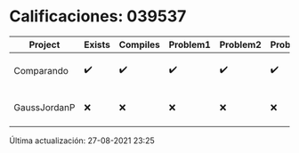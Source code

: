 # Calificaciones: 039537
|Project|Exists|Compiles|Problem1|Problem2|Problem3|Extra|Grade|CommitHash|CommitDate|CheckDate|DueDate|Comments|
|-|-|-|-|-|-|-|-|-|-|-|-|-|
|Comparando|✔️|✔️|✔️|✔️|✔️|✔️|10.0|8d02c6530daad2f8e4d44dea760c2d266318313d|20-01-2021 00:00:00|31-01-2021 23:21:00|28-01-2021 21:00:00|nan|
|GaussJordanP|❌|❌|❌|❌|❌|❌|5.0|NA|NA|27-08-2021 23:25:35|14-01-2021 21:00:00|No se encontró el archivo en PracticasComputacionI/GaussJordanP/GaussJordanP.py|

Última actualización: 27-08-2021 23:25